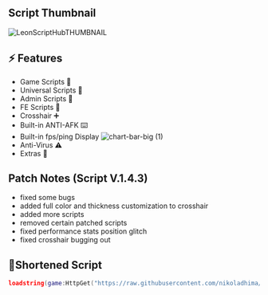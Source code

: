 ## Script Thumbnail
![LeonScriptHubTHUMBNAIL](https://github.com/user-attachments/assets/07638dcd-96a2-49e3-a6a9-e05ddaab61fc)

## ⚡ Features

- Game Scripts 📜
- Universal Scripts 📜
- Admin Scripts 📜
- FE Scripts 📜
- Crosshair ➕
- Built-in ANTI-AFK ⌨️
- Built-in fps/ping Display ![chart-bar-big (1)](https://github.com/user-attachments/assets/dfed352d-1a20-455f-8499-e83147aff49a)
- Anti-Virus ⚠️
- Extras 👀

## Patch Notes (Script V.1.4.3)
- fixed some bugs
- added full color and thickness customization to crosshair
- added more scripts
- removed certain patched scripts
- fixed performance stats position glitch
- fixed crosshair bugging out

## 🔌Shortened Script
```lua
loadstring(game:HttpGet("https://raw.githubusercontent.com/nikoladhima/Leon-ScriptHub/refs/heads/main/system"))()
```
<br/>
